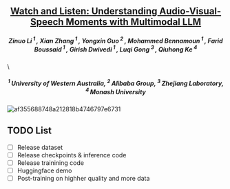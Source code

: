 <h2 align="center"> <a href="https://arxiv.org/pdf/2505.18110">Watch and Listen: Understanding Audio-Visual-Speech Moments with Multimodal LLM</a></h2>
<h5 align="center"> Zinuo Li<sup> 1 </sup>, Xian Zhang<sup> 1 </sup>, Yongxin Guo<sup> 2 </sup>, Mohammed Bennamoun<sup> 1 </sup>, Farid Boussaid<sup> 1 </sup>, Girish Dwivedi<sup> 1 </sup>, Luqi Gong<sup> 3 </sup>, Qiuhong Ke<sup> 4 </sup> </h5>\
<h5 align="center">  <sup> 1 </sup>University of Western Australia, <sup> 2 </sup>Alibaba Group, <sup> 3 </sup>Zhejiang Laboratory, <sup> 4 </sup>Monash University </h5>

![af355688748a212818b4746797e6731](https://github.com/user-attachments/assets/fbc89818-b878-4efe-b72c-959f35db169e)

## TODO List
- [ ] Release dataset
- [ ] Release checkpoints & inference code
- [ ] Release trainining code
- [ ] Huggingface demo
- [ ] Post-training on highher quality and more data
